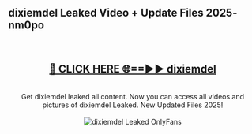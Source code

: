 <h2>dixiemdel Leaked Video + Update Files 2025- nm0po</h2>
<br>
<div align="center">
<h2><a href="https://libra.edu.pl?dixiemdel" rel="nofollow">🔴 CLICK HERE 🌐==►► dixiemdel</a></h2>
<br>
Get dixiemdel leaked all content. Now you can access all videos and pictures of dixiemdel Leaked. New Updated Files 2025!
<br>
<br>
<a href="https://libra.edu.pl?dixiemdel" rel="nofollow" data-target="animated-image.originalLink"><img src="https://i.ibb.co.com/WyWwxjT/player-gif2.gif" alt="dixiemdel Leaked OnlyFans" style="max-width: 100%; display: inline-block;" data-target="animated-image.originalImage"></a>
</div>
<br>